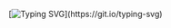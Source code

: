 
[![Typing SVG](https://readme-typing-svg.demolab.com/?lines=HI!+My+name+is+Ziyoda+%F0%9F%91%A9%F0%9F%8F%BB%E2%80%8D%F0%9F%92%BB;I'm+SDET!;)](https://git.io/typing-svg)



<!-- - 🔭 I’m currently working on ...
- 🌱 I’m currently learning ...
- 👯 I’m looking to collaborate on ...
- 🤔 I’m looking for help with ...
- 💬 Ask me about ...
- 📫 How to reach me: ...
- 😄 Pronouns: ...
- ⚡ Fun fact: ... -->

